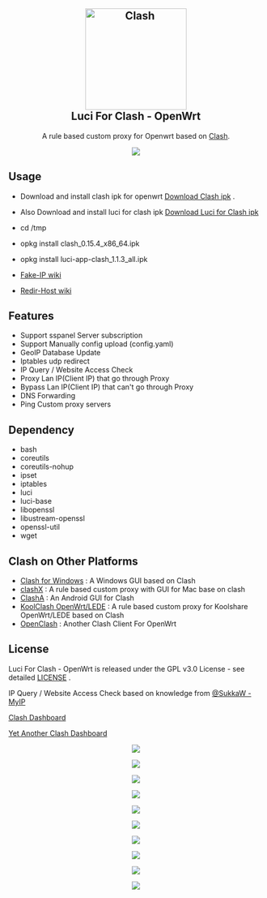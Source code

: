 <h2 align="center">
 <img src="https://github.com/Dreamacro/clash/raw/master/docs/logo.png" alt="Clash" width="200">
  <br>Luci For Clash - OpenWrt <br>

</h2>

  <p align="center">
	A rule based custom proxy for Openwrt based on <a href="https://github.com/Dreamacro/clash" target="_blank">Clash</a>.
  </p>
  <p align="center">
  <a target="_blank" href="https://github.com/frainzy1477/luci-app-clash/releases/tag/v1.1.3">
    <img src="https://img.shields.io/badge/luci%20for%20clash-v1.1.3-blue.svg">
  </a>
  
  </p>

  
 ## Usage

- Download and install clash ipk for openwrt [Download Clash ipk](https://github.com/frainzy1477/clash/releases/tag/v0.15.4) .

- Also Download and install luci for clash ipk  [Download Luci for Clash ipk](https://github.com/frainzy1477/luci-app-clash/releases/tag/v1.1.3)

- cd /tmp

- opkg install clash_0.15.4_x86_64.ipk

- opkg install luci-app-clash_1.1.3_all.ipk


- [Fake-IP wiki](https://github.com/frainzy1477/luci-app-clash/wiki/Fake-IP-Mode)

- [Redir-Host wiki](https://github.com/frainzy1477/luci-app-clash/wiki/Redir-Host-Mode)


## Features
- Support sspanel Server subscription
- Support Manually config upload (config.yaml)
- GeoIP Database Update
- Iptables udp redirect
- IP Query / Website Access Check
- Proxy Lan IP(Client IP) that go through Proxy
- Bypass Lan IP(Client IP) that can't go through Proxy
- DNS Forwarding
- Ping Custom proxy servers

## Dependency

- bash
- coreutils
- coreutils-nohup
- ipset
- iptables
- luci
- luci-base
- libopenssl 
- libustream-openssl
- openssl-util
- wget


## Clash on Other Platforms

- [Clash for Windows](https://github.com/Fndroid/clash_for_windows_pkg/releases) : A Windows GUI based on Clash
- [clashX](https://github.com/yichengchen/clashX) : A rule based custom proxy with GUI for Mac base on clash
- [ClashA](https://github.com/ccg2018/ClashA/tree/master) : An Android GUI for Clash
- [KoolClash OpenWrt/LEDE](https://github.com/SukkaW/Koolshare-Clash/tree/master) : A rule based custom proxy for Koolshare OpenWrt/LEDE based on Clash
- [OpenClash](https://github.com/vernesong/OpenClash/tree/master) : Another Clash Client For OpenWrt
## License

Luci For Clash - OpenWrt is released under the GPL v3.0 License - see detailed [LICENSE](https://github.com/frainzy1477/luci-app-clash/blob/master/LICENSE) .

IP Query / Website Access Check based on  knowledge from  [@SukkaW - MyIP](https://github.com/SukkaW/MyIP)

[Clash Dashboard](https://github.com/Dreamacro/clash-dashboard)

[Yet Another Clash Dashboard](https://github.com/haishanh/yacd)



<p align="center">
    <img src="https://github.com/frainzy1477/luci-app-clash/raw/master/preview/1.png">
</p>
<p align="center">
    <img src="https://github.com/frainzy1477/luci-app-clash/raw/master/preview/2.png">
</p>
<p align="center">
    <img src="https://github.com/frainzy1477/luci-app-clash/raw/master/preview/3.png">
</p>
<p align="center">
    <img src="https://github.com/frainzy1477/luci-app-clash/raw/master/preview/4.png">
</p>
<p align="center">
    <img src="https://github.com/frainzy1477/luci-app-clash/raw/master/preview/5.png">
</p>
<p align="center">
    <img src="https://github.com/frainzy1477/luci-app-clash/raw/master/preview/6.png">
</p>
<p align="center">
    <img src="https://github.com/frainzy1477/luci-app-clash/raw/master/preview/7.png">
</p>
<p align="center">
    <img src="https://github.com/frainzy1477/luci-app-clash/raw/master/preview/8.png">
</p>
<p align="center">
    <img src="https://github.com/frainzy1477/luci-app-clash/raw/master/preview/9.png">
</p>
<p align="center">
    <img src="https://github.com/frainzy1477/luci-app-clash/raw/master/preview/10.png">
</p>

